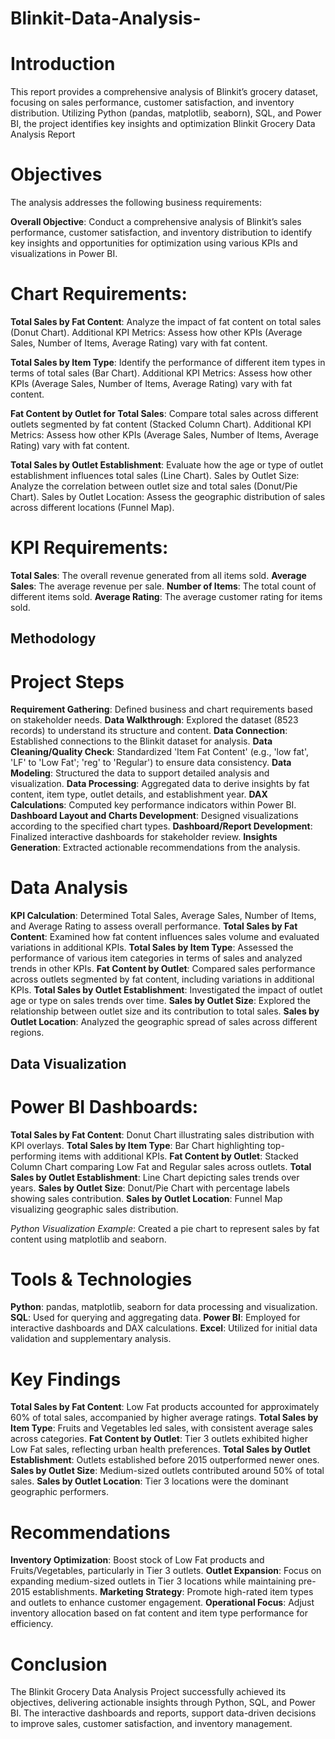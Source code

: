 # Blinkit-Data-Analysis-
# Introduction
This report provides a comprehensive analysis of Blinkit’s grocery dataset, focusing on sales performance, customer satisfaction, and inventory distribution. Utilizing Python (pandas, matplotlib, seaborn), SQL, and Power BI, the project identifies key insights and optimization
Blinkit Grocery Data Analysis Report
# Objectives
The analysis addresses the following business requirements:

**Overall Objective**: Conduct a comprehensive analysis of Blinkit’s sales performance, customer satisfaction, and inventory distribution to identify key insights and opportunities for optimization using various KPIs and visualizations in Power BI.
# Chart Requirements:
**Total Sales by Fat Content**: Analyze the impact of fat content on total sales (Donut Chart).
Additional KPI Metrics: Assess how other KPIs (Average Sales, Number of Items, Average Rating) vary with fat content.


**Total Sales by Item Type**: Identify the performance of different item types in terms of total sales (Bar Chart).
Additional KPI Metrics: Assess how other KPIs (Average Sales, Number of Items, Average Rating) vary with fat content.


**Fat Content by Outlet for Total Sales**: Compare total sales across different outlets segmented by fat content (Stacked Column Chart).
Additional KPI Metrics: Assess how other KPIs (Average Sales, Number of Items, Average Rating) vary with fat content.


**Total Sales by Outlet Establishment**: Evaluate how the age or type of outlet establishment influences total sales (Line Chart).
Sales by Outlet Size: Analyze the correlation between outlet size and total sales (Donut/Pie Chart).
Sales by Outlet Location: Assess the geographic distribution of sales across different locations (Funnel Map).


# KPI Requirements:
**Total Sales**: The overall revenue generated from all items sold.
**Average Sales**: The average revenue per sale.
**Number of Items**: The total count of different items sold.
**Average Rating**: The average customer rating for items sold.


## Methodology
# Project Steps

**Requirement Gathering**: Defined business and chart requirements based on stakeholder needs.
**Data Walkthrough**: Explored the dataset (8523 records) to understand its structure and content.
**Data Connection**: Established connections to the Blinkit dataset for analysis.
**Data Cleaning/Quality Check**: Standardized 'Item Fat Content' (e.g., 'low fat', 'LF' to 'Low Fat'; 'reg' to 'Regular') to ensure data consistency.
**Data Modeling**: Structured the data to support detailed analysis and visualization.
**Data Processing**: Aggregated data to derive insights by fat content, item type, outlet details, and establishment year.
**DAX Calculations**: Computed key performance indicators within Power BI.
**Dashboard Layout and Charts Development**: Designed visualizations according to the specified chart types.
**Dashboard/Report Development**: Finalized interactive dashboards for stakeholder review.
**Insights Generation**: Extracted actionable recommendations from the analysis.

# Data Analysis

**KPI Calculation**: Determined Total Sales, Average Sales, Number of Items, and Average Rating to assess overall performance.
**Total Sales by Fat Content**: Examined how fat content influences sales volume and evaluated variations in additional KPIs.
**Total Sales by Item Type**: Assessed the performance of various item categories in terms of sales and analyzed trends in other KPIs.
**Fat Content by Outlet**: Compared sales performance across outlets segmented by fat content, including variations in additional KPIs.
**Total Sales by Outlet Establishment**: Investigated the impact of outlet age or type on sales trends over time.
**Sales by Outlet Size**: Explored the relationship between outlet size and its contribution to total sales.
**Sales by Outlet Location**: Analyzed the geographic spread of sales across different regions.

## Data Visualization

# Power BI Dashboards:
**Total Sales by Fat Content**: Donut Chart illustrating sales distribution with KPI overlays.
**Total Sales by Item Type**: Bar Chart highlighting top-performing items with additional KPIs.
**Fat Content by Outlet**: Stacked Column Chart comparing Low Fat and Regular sales across outlets.
**Total Sales by Outlet Establishment**: Line Chart depicting sales trends over years.
**Sales by Outlet Size**: Donut/Pie Chart with percentage labels showing sales contribution.
**Sales by Outlet Location**: Funnel Map visualizing geographic sales distribution.


*Python Visualization Example*: Created a pie chart to represent sales by fat content using matplotlib and seaborn.

 # Tools & Technologies

**Python**: pandas, matplotlib, seaborn for data processing and visualization.
**SQL**: Used for querying and aggregating data.
**Power BI**: Employed for interactive dashboards and DAX calculations.
**Excel**: Utilized for initial data validation and supplementary analysis.

# Key Findings

**Total Sales by Fat Content**: Low Fat products accounted for approximately 60% of total sales, accompanied by higher average ratings.
**Total Sales by Item Type**: Fruits and Vegetables led sales, with consistent average sales across categories.
**Fat Content by Outlet**: Tier 3 outlets exhibited higher Low Fat sales, reflecting urban health preferences.
**Total Sales by Outlet Establishment**: Outlets established before 2015 outperformed newer ones.
**Sales by Outlet Size**: Medium-sized outlets contributed around 50% of total sales.
**Sales by Outlet Location**: Tier 3 locations were the dominant geographic performers.

# Recommendations

**Inventory Optimization**: Boost stock of Low Fat products and Fruits/Vegetables, particularly in Tier 3 outlets.
**Outlet Expansion**: Focus on expanding medium-sized outlets in Tier 3 locations while maintaining pre-2015 establishments.
**Marketing Strategy**: Promote high-rated item types and outlets to enhance customer engagement.
**Operational Focus**: Adjust inventory allocation based on fat content and item type performance for efficiency.

# Conclusion
The Blinkit Grocery Data Analysis Project successfully achieved its objectives, delivering actionable insights through Python, SQL, and Power BI. The interactive dashboards and reports, support data-driven decisions to improve sales, customer satisfaction, and inventory management.
